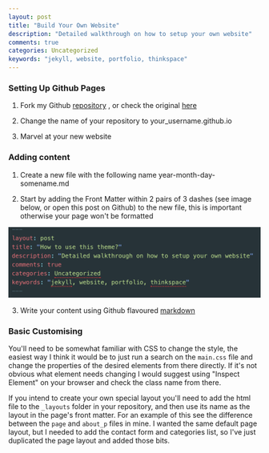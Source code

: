 ```yaml
---
layout: post
title: "Build Your Own Website"
description: "Detailed walkthrough on how to setup your own website"
comments: true
categories: Uncategorized
keywords: "jekyll, website, portfolio, thinkspace"
---
```


### Setting Up Github Pages

1. Fork my Github [repository](https://github.com/Joe-a-d/joe-a-d.github.io) , or check the original [here](https://github.com/heiswayi/thinkspace)

2. Change the name of your repository to your_username.github.io

3. Marvel at your new website

### Adding content

1. Create a new file with the following name year-month-day-somename.md

2. Start by adding the Front Matter within 2 pairs of 3 dashes (see image below, or open this post on Github) to the new file, this is important otherwise your page won't be formatted

![](https://github.com/Joe-a-d/joe-a-d.github.io/blob/master/assets/images/frontmatter.png)

3. Write your content using Github flavoured [markdown](https://help.github.com/articles/basic-writing-and-formatting-syntax/)

### Basic Customising

You'll need to be somewhat familiar with CSS to change the style, the easiest way I think it would be to just run a search on the `main.css` file and change the properties of the desired elements from there directly. If it's not obvious what element needs changing I would suggest using "Inspect Element" on your browser and check the class name from there.

If you intend to create your own special layout you'll need to add the html file to the `_layouts` folder in your repository, and then use its name as the layout in the page's front matter. For an example of this see the difference between the `page` and `about_p` files in mine. I wanted the same default page layout, but I needed to add the contact form and categories list, so I've just duplicated the page layout and added those bits.
